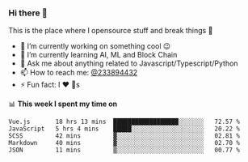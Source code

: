 ### Hi there 👋

<!--
**a233894432/a233894432** is a ✨ _special_ ✨ repository because its `README.md` (this file) appears on your GitHub profile.

Here are some ideas to get you started:

- 🔭 I’m currently working on ...
- 🌱 I’m currently learning ...
- 👯 I’m looking to collaborate on ...
- 🤔 I’m looking for help with ...
- 💬 Ask me about ...
- 📫 How to reach me: ...
- 😄 Pronouns: ...
- ⚡ Fun fact: ...
-->
 
 
This is the place where I opensource stuff and break things :rofl:

- 🔭 I’m currently working on something cool :wink:
- 🌱 I’m currently learning AI, ML and Block Chain
- 💬 Ask me about anything related to Javascript/Typescript/Python
- 📫 How to reach me: [@233894432](https://twitter.com/233894432)
- ⚡ Fun fact: I :heart: :dog:s

📊 **This week I spent my time on**
<!--START_SECTION:waka-->
```text
Vue.js       18 hrs 13 mins  ██████████████████░░░░░░░   72.57 % 
JavaScript   5 hrs 4 mins    █████░░░░░░░░░░░░░░░░░░░░   20.22 % 
SCSS         42 mins         ▓░░░░░░░░░░░░░░░░░░░░░░░░   02.81 % 
Markdown     40 mins         ▓░░░░░░░░░░░░░░░░░░░░░░░░   02.70 % 
JSON         11 mins         ▒░░░░░░░░░░░░░░░░░░░░░░░░   00.77 % 
```
<!--END_SECTION:waka-->
